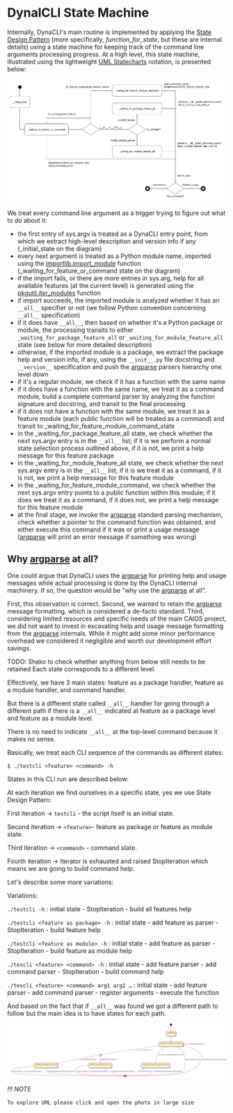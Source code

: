 # DynalCLI State Machine

Internally, DynaCLI's main routine is implemented by applying the [State Design Pattern](https://en.wikipedia.org/wiki/State_pattern) (more specifically, _function_for_state_, but these are internal details) using a state machine for keeping track of the command line arguments processing progress. At a high level, this state machine, illustrated using the lightweight [UML Statecharts](https://en.wikipedia.org/wiki/UML_state_machine) notation, is presented below:

[![State Machine](../img/dynacli_statemachine.png)](../img/dynacli_statemachine.png)

We treat every command line argument as a trigger trying to figure out what to do about it:

* the first entry of sys.argv is treated as a DynaCLI entry point, from which we extract high-level description and version info if any (_initial_state on the diagram)
* every next argument is treated as a Python module name, imported using the [importlib.import_module](https://docs.python.org/3/library/importlib.html#importlib.import_module) function (_waiting_for_feature_or_command state on the diagram)
* if the import fails, or there are more entries in sys.arg, help for all available features (at the current level) is generated using the [pkgutil.iter_modules](https://docs.python.org/3/library/pkgutil.html) function
* if import succeeds, the imported module is analyzed whether it has an `__all__` specifier or not (we follow Python convention concerning `__all__` specification)
* if it does have `__all__`, then based on whether it's a Python package or module, the processing transits to either `_waiting_for_package_feature_all` or `_waiting_for_module_feature_all` state (see below for more detailed description)
* otherwise, if the imported module is a package, we extract the package help and version info, if any, using the `__init__.py` file docstring and `__version__` specification and push the [argparse](https://docs.python.org/3/library/argparse.html) parsers hierarchy one level down
* if it's a regular module, we check if it has a function with the same name
* if it does have a function with the same name, we treat it as a command module, build a complete command parser by analyzing the function signature and docstring, and transit to the final processing
* if it does not have a function with the same module, we treat it as a feature module (each public function will be treated as a command) and transit to _waiting_for_feature_module_command_state
* in the _waiting_for_package_feature_all state, we check whether the next sys.argv entry is in the `__all__` list; if it is we perform a normal state selection process outlined above, if it is not, we print a help message for this feature package
* in the _waiting_for_module_feature_all state, we check whether the next sys.argv entry is in the `__all__` list; if it is we treat it as a command, if it is not, we print a help message for this feature module
* in the _waiting_for_feature_module_command, we check whether the next sys.argv entry points to a public function within this module; if it does we treat it as a command, if it does not, we print a help message for this feature module
* at the final stage, we invoke the [argparse](https://docs.python.org/3/library/argparse.html) standard parsing mechanism, check whether a pointer to the command function was obtained, and either execute this command if it was or print a usage message ([argparse](https://docs.python.org/3/library/argparse.html) will print an error message if something was wrong)

## Why [argparse](https://docs.python.org/3/library/argparse.html) at all?

One could argue that DynaCLI uses the [argparse](https://docs.python.org/3/library/argparse.html) for printing help and usage messages while actual processing is done by the DynaCLI internal machinery. If so, the question would be "why use the [argparse](https://docs.python.org/3/library/argparse.html) at all".

First, this observation is correct. Second, we wanted to retain the [argparse](https://docs.python.org/3/library/argparse.html) message formatting, which is considered a de-facto standard. Third, considering limited resources and specific needs of the main CAIOS project, we did not want to invest in excavating help and usage message formatting from the [argparse](https://docs.python.org/3/library/argparse.html) internals. While it might add some minor performance overhead we considered it negligible and worth our development effort savings.

TODO: Shako to check whether anything from below still needs to be retained
Each state corresponds to a different level.

Effectively, we have 3 main states: feature as a package handler, feature as a module handler, and command handler.

But there is a different state called `__all__` handler for going through a different path if there is a `__all__`
indicated at feature as a package level and feature as a module level.

There is no need to indicate `__all__` at the top-level command because it makes no sense.

Basically, we treat each CLI sequence of the commands as different states:

```console
$ ./testcli <feature> <command> -h
```

States in this CLI run are described below:

At each iteration we find ourselves in a specific state, yes we use State Design Pattern:

First iteration -> `testcli` - the script itself is an initial state.

Second iteration -> `<feature>`- feature as package or feature as module state.

Third iteration -> `<command>` - command state.

Fourth iteration -> Iterator is exhausted and raised StopIteration which means we are going to build command help.

Let's describe some more variations:

Variations:

`./testcli -h` : initial state - StopIteration - build all features help

`./testcli <feature as package> -h` : initial state - add feature as parser - StopIteration - build feature help

`./testcli <feature as module> -h` : initial state - add feature as parser - StopIteration - build feature as module help

`./tescli <feature> <command> -h` : initial state - add feature parser - add command parser - StopIteration - build command help

`./tescli <feature> <command> arg1 arg2 …` : initial state - add feature parser - add command parser - register arguments - execute the function

And based on the fact that if `__all__` was found we got a different path to follow but the main idea is to have states for each path.

[![State Machine](../img/state_machine.png)](../img/state_machine.png)

*!!! NOTE*

    To explore UML please click and open the photo in large size